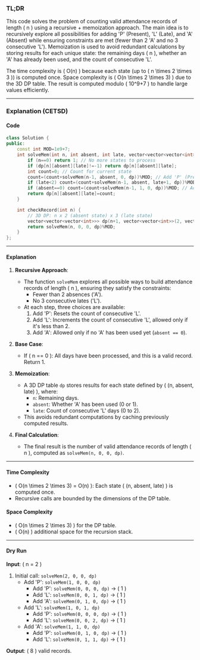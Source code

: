 ### TL;DR

This code solves the problem of counting valid attendance records of length \( n \) using a recursive + memoization approach. The main idea is to recursively explore all possibilities for adding 'P' (Present), 'L' (Late), and 'A' (Absent) while ensuring constraints are met (fewer than 2 'A' and no 3 consecutive 'L'). Memoization is used to avoid redundant calculations by storing results for each unique state: the remaining days \( n \), whether an 'A' has already been used, and the count of consecutive 'L'.

The time complexity is \( O(n) \) because each state (up to \( n \times 2 \times 3 \)) is computed once. Space complexity is \( O(n \times 2 \times 3) \) due to the 3D DP table. The result is computed modulo \( 10^9+7 \) to handle large values efficiently.

---

### **Explanation (CETSD)**

#### **Code**

```cpp
class Solution {
public:
    const int MOD=1e9+7;
    int solveMem(int n, int absent, int late, vector<vector<vector<int>>>& dp) {
        if (n==0) return 1; // No more states to process
        if (dp[n][absent][late]!=-1) return dp[n][absent][late];
        int count=0; // Count for current state
        count=(count+solveMem(n-1, absent, 0, dp))%MOD; // Add 'P' (Present)
        if (late<2) count=(count+solveMem(n-1, absent, late+1, dp))%MOD; // Add 'L' (Late)
        if (absent==0) count=(count+solveMem(n-1, 1, 0, dp))%MOD; // Add 'A' (Absent)
        return dp[n][absent][late]=count;
    }

    int checkRecord(int n) {
        // 3D DP: n x 2 (absent state) x 3 (late state)
        vector<vector<vector<int>>> dp(n+1, vector<vector<int>>(2, vector<int>(3, -1)));
        return solveMem(n, 0, 0, dp)%MOD;
    }
};
```

---

#### **Explanation**
1. **Recursive Approach**:
   - The function `solveMem` explores all possible ways to build attendance records of length \( n \), ensuring they satisfy the constraints:
     - Fewer than 2 absences ('A').
     - No 3 consecutive lates ('L').
   - At each step, three choices are available:
     1. Add 'P': Resets the count of consecutive 'L'.
     2. Add 'L': Increments the count of consecutive 'L', allowed only if it's less than 2.
     3. Add 'A': Allowed only if no 'A' has been used yet (`absent == 0`).

2. **Base Case**:
   - If \( n == 0 \): All days have been processed, and this is a valid record. Return 1.

3. **Memoization**:
   - A 3D DP table `dp` stores results for each state defined by \( (n, absent, late) \), where:
     - `n`: Remaining days.
     - `absent`: Whether 'A' has been used (0 or 1).
     - `late`: Count of consecutive 'L' days (0 to 2).
   - This avoids redundant computations by caching previously computed results.

4. **Final Calculation**:
   - The final result is the number of valid attendance records of length \( n \), computed as `solveMem(n, 0, 0, dp)`.

---

#### **Time Complexity**
- \( O(n \times 2 \times 3) = O(n) \): Each state \( (n, absent, late) \) is computed once.
- Recursive calls are bounded by the dimensions of the DP table.

#### **Space Complexity**
- \( O(n \times 2 \times 3) \) for the DP table.
- \( O(n) \) additional space for the recursion stack.

---

#### **Dry Run**
**Input**: \( n = 2 \)

1. Initial call: `solveMem(2, 0, 0, dp)`
   - Add 'P': `solveMem(1, 0, 0, dp)`
     - Add 'P': `solveMem(0, 0, 0, dp)` → \( 1 \)
     - Add 'L': `solveMem(0, 0, 1, dp)` → \( 1 \)
     - Add 'A': `solveMem(0, 1, 0, dp)` → \( 1 \)
   - Add 'L': `solveMem(1, 0, 1, dp)`
     - Add 'P': `solveMem(0, 0, 0, dp)` → \( 1 \)
     - Add 'L': `solveMem(0, 0, 2, dp)` → \( 1 \)
   - Add 'A': `solveMem(1, 1, 0, dp)`
     - Add 'P': `solveMem(0, 1, 0, dp)` → \( 1 \)
     - Add 'L': `solveMem(0, 1, 1, dp)` → \( 1 \)

**Output**: \( 8 \) valid records.
